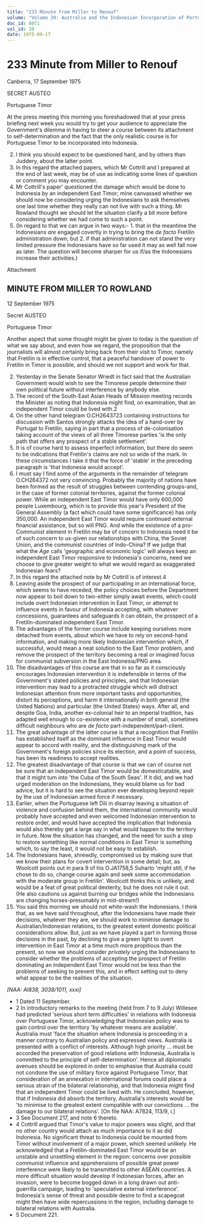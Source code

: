 ```yaml
---
title: "233 Minute from Miller to Renouf"
volume: "Volume 20: Australia and the Indonesian Incorporation of Portuguese Timor, 1974-1976"
doc_id: 8071
vol_id: 20
date: 1975-09-17
---
```


# 233 Minute from Miller to Renouf

Canberra, 17 September 1975

SECRET AUSTEO

Portuguese Timor

At the press meeting this morning you foreshadowed that at your press briefing next week you would try to get your audience to appreciate the Government's dilemma in having to steer a course between its attachment to self-determination and the fact that the only realistic course is for Portuguese Timor to be incorporated into Indonesia.

  2. I think you should expect to be questioned hard, and by others than Juddery, about the latter point.
  3. In this regard the attached papers, which Mr Cottrill and I prepared at the end of last week, may be of use as indicating some lines of question or comment you may encounter.
  4. Mr Cottrill's paper' questioned the damage which would be done to Indonesia by an independent East Timor; mine canvassed whether we should now be considering urging the Indonesians to ask themselves one last time whether they really can not live with such a thing. Mr Rowland thought we should let the situation clarify a bit more before considering whether we had come to such a point.
  5. (In regard to that we can argue in two ways:- 
    1. that in the meantime the Indonesians _are_ engaged covertly in trying to bring the _de facto_ Fretilin administration down; but
    2. if that administration can not stand the very limited pressure the Indonesians have so far used it may as well fall now as later. The question will become sharper for us if/as the Indonesians increase their activities.)



Attachment

## MINUTE FROM MILLER TO ROWLAND

12 September 1975

Secret AUSTEO

Portuguese Timor

Another aspect that some thought might be given to today is the question of what we say about, and even how we regard, the proposition that the journalists will almost certainly bring back from their visit to Timor, namely that Fretilin is in effective control, that a peaceful handover of power to Fretilin in Timor is possible, and should we not support and work for that.

  2. Yesterday in the Senate Senator Wriedt in fact said that the Australian Government would wish to see the Timorese people determine their own political future without interference by anybody else.
  3. The record of the South-East Asian Heads of Mission meeting records the Minister as noting that Indonesia might find, on examination, that an independent Timor could be lived with.2
  4. On the other hand telegram O.CH2643723 containing instructions for discussion with Santos strongly attacks the idea of a hand-over by Portugal to Fretilin, saying in part that a process of de-colonisation taking account of the views of all three Timorese parties 'is the only path that offers any prospect of a stable settlement'.
  5. It is of course hard to assess imperfect information, but there do seem to be indications that Fretilin's claims are not so wide of the mark. In these circumstances I take it that the force of 'stable' in the preceding paragraph is 'that Indonesia would accept'.
  6. I must say I find some of the arguments in the remainder of telegram O.CH264372 not very convincing. Probably the majority of nations have been formed as the result of struggles between contending groups-and, in the case of former colonial territories, against the former colonial power. While an independent East Timor would have only 600,000 people Luxembourg, which is to provide this year's President of the General Assembly (a fact which could have some significance) has only 350,000. An independent East Timor would require continued external financial assistance, but so will PNG. And while the existence of a pro-Communist element in Fretilin may be of concern to Indonesia need it be of such concern to us-given our relationships with China, the Soviet Union, and the communist countries of Indo-China? If we judge that what the _Age_ calls 'geographic and economic logic' will always keep an independent East Timor responsive to Indonesia's concerns, need we choose to give greater weight to what we would regard as exaggerated Indonesian fears?
  7. In this regard the attached note by Mr Cottrill is of interest.4
  8. Leaving aside the prospect of our participating in an international force, which seems to have receded, the policy choices before the Department now appear to boil down to two-either simply await events, which could include overt Indonesian intervention in East Timor, or attempt to influence events in favour of Indonesia accepting, with whatever concessions, guarantees and safeguards it can obtain, the prospect of a Fretilin-dominated independent East Timor.
  9. The advantages of the former course include keeping ourselves more detached from events, about which we have to rely on second-hand information, and making more likely Indonesian intervention which, if successful, would mean a neat solution to the East Timor problem, and remove the prospect of the territory becoming a real or imagined focus for communist subversion in the East Indonesia/PNG area.
  10. The disadvantages of this course are that in so far as it consciously encourages Indonesian intervention it is indefensible in terms of the Government's stated policies and principles, and that Indonesian intervention may lead to a protracted struggle which will distract Indonesian attention from more important tasks and opportunities, distort its perceptions, and harm it internationally in both general (the United Nations) and particular (the United States) ways. After all, and despite Goa, India, another ex-colonial heir to an imperial tradition, has adapted well enough to co-existence with a number of small, sometimes difficult neighbours who are _de facto_ part-independent/part-client.
  11. The great advantage of the latter course is that a recognition that Fretilin has established itself as the dominant influence in East Timor would appear to accord with reality, and the distinguishing mark of the Government's foreign policies since its election, and a point of success, has been its readiness to accept realities.
  12. The greatest disadvantage of that course is that we can of course not be sure that an independent East Timor would be domesticatable, and that it might tum into 'the Cuba of the South Seas'. If it did, and we had urged moderation on the Indonesians, they would blame us for bad advice, but it is hard to see the situation ever developing beyond repair by the use of Indonesian armed force if necessary.
  13. Earlier, when the Portuguese left Dili in disarray leaving a situation of violence and confusion behind them, the international community would probably have accepted and even welcomed Indonesian intervention to restore order, and would have accepted the implication that Indonesia would also thereby get a large say in what would happen to the territory in future. Now the situation has changed, and the need for such a step to restore something like normal conditions in East Timor is something which, to say the least, it would not be easy to establish.
  14. The Indonesians have, shrewdly, compromised us by making sure that we know their plans for covert intervention in some detail; but, as Woolcott points out in para 9 of his O.JA1758,5 Suharto 'might still, if he chose to do so, change course again and seek some accommodation with the moderate group in Fretilin'. Woolcott thinks this is unlikely, and would be a feat of great political dexterity, but he does not rule it out. (He also cautions us against burning our bridges while the Indonesians are changing horses-presumably in mid-stream!)
  15. You said this morning we should not white-wash the Indonesians. I think that, as we have said throughout, after the Indonesians have made their decisions, whatever they are, we should work to minimise damage to Australian/Indonesian relations, to the greatest extent domestic political considerations allow. But, just as we have played a part in forming those decisions in the past, by declining to give a green light to overt intervention in East Timor at a time much more propitious than the present, so now we should consider _privately_ urging the Indonesians to consider whether the problems of accepting the prospect of Fretilin dominating an independent East Timor would not be less than the problems of seeking to prevent this, and in effect setting out to deny what appear to be the realities of the situation.



_[NAA: Al838, 3038/1011, xxxi]_

  * 1 Dated 11 September.
  * 2 In introductory remarks to the meeting (held from 7 to 9 July) Willesee had predicted 'serious short term difficulties' in relations with Indonesia over Portuguese Timor, acknowledging that Indonesian policy was to gain control over the territory 'by whatever means are available'. Australia must 'face the situation where Indonesia is proceeding in a manner contrary to Australian policy and expressed views. Australia is presented with a conflict of interests. Although high priority ... must be accorded the preservation of good relations with Indonesia, Australia is committed to the principle of self-determination'. Hence all diplomatic avenues should be explored in order to emphasise that Australia could not condone the use of military force against Portuguese Timor, that consideration of an annexation in international forums could place a serious strain of the bilateral relationship, and that Indonesia might find that an independent Timor could be lived with. He concluded, however, that if Indonesia did absorb the territory, Australia's interests would be 'to minimise to the greatest extent compatible with our convictions ... the damage to our bilateral relations'. [On file NAA: A7824, 113/9, i.]
  * 3 See Document 217, and note 6 thereto.
  * 4 Cottrill argued that Timor's value to major powers was slight, and that no other country would attach as much importance to it as did Indonesia. No significant threat to Indonesia could be mounted from Timor without involvement of a major power, which seemed unlikely. He acknowledged that a Fretilin-dominated East Timor would be an unstable and unsettling element in the region: concerns over possible communist influence and apprehensions of possible great power interference were likely to be transmitted to other ASEAN countries. A more difficult situation would develop if Indonesian forces, after an invasion, were to become bogged down in a long drawn out anti-guerrilla campaign, leading to 'speculative external interference'. Indonesia's sense of threat and possible desire to find a scapegoat might then have wide repercussions in the region, including damage to bilateral relations with Australia.
  * 5 Document 221.


